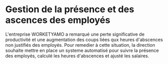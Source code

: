# Gestion de la présence et des ascences des employés

L'entreprise WORKETYAMO a remarqué une perte significative de productivité et une augmentation des coups liées qux heures d'abscences non justifiés des employés. Pour remedier à cette situation, la direction souhaite mettre en place un systeme automatisé pour suivre la présence des employés, calculé les heures d'abscences et ajusté les salaires. 